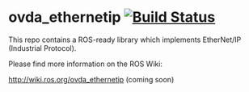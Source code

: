ovda_ethernetip [![Build Status](https://travis-ci.org/ros-drivers/ovda_ethernetip.svg?branch=indigo-devel)](https://travis-ci.org/ros-drivers/ovda_ethernetip)
===============

This repo contains a ROS-ready library which implements EtherNet/IP (Industrial Protocol).

Please find more information on the ROS Wiki:

http://wiki.ros.org/ovda_ethernetip (coming soon)
